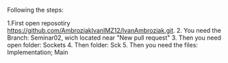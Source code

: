 Following the steps:

1.First open reposotiry https://github.com/AmbroziakIvanIMZ12/IvanAmbroziak.git.
2. You need the Branch: Seminar02, wich located near "New pull request" 
3. Then you need open folder: Sockets 
4. Then folder: Sck
5. Then you need the files: Implementation; Main
